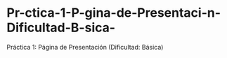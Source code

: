 # Pr-ctica-1-P-gina-de-Presentaci-n-Dificultad-B-sica-
Práctica 1: Página de Presentación (Dificultad: Básica)
